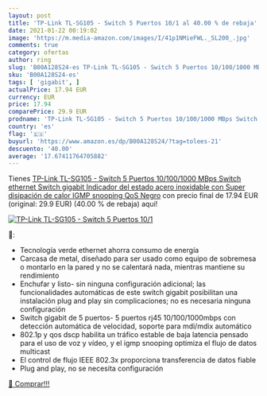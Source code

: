```yaml
---
layout: post
title: 'TP-Link TL-SG105 - Switch 5 Puertos 10/1 al 40.00 % de rebaja'
date: 2021-01-22 00:19:02
image: 'https://m.media-amazon.com/images/I/41p1NMieFWL._SL200_.jpg'
comments: true
category: ofertas
author: ring
slug: 'B00A128S24-es TP-Link TL-SG105 - Switch 5 Puertos 10/100/1000 MBps...'
sku: 'B00A128S24-es'
tags: [ 'gigabit', ]
actualPrice: 17.94 EUR
currency: EUR
price: 17.94
comparePrice: 29.9 EUR
prodname: 'TP-Link TL-SG105 - Switch 5 Puertos 10/100/1000 MBps Switch ethernet  Switch gigabit  Indicador del estado  acero inoxidable con Super disipación de calor  IGMP snooping  QoS  Negro'
country: 'es'
flag: '🇪🇸'
buyurl: 'https://www.amazon.es/dp/B00A128S24/?tag=tolees-21'
descuento: '40.00'
average: '17.67411764705882'
---
```


Tienes [TP-Link TL-SG105 - Switch 5 Puertos 10/100/1000 MBps Switch ethernet  Switch gigabit  Indicador del estado  acero inoxidable con Super disipación de calor  IGMP snooping  QoS  Negro](https://www.amazon.es/dp/B00A128S24/?tag=tolees-21) con precio final de  17.94 EUR (original: 29.9 EUR) (40.00 %  de rebaja) aqui!

[![TP-Link TL-SG105 - Switch 5 Puertos 10/1](https://m.media-amazon.com/images/I/41p1NMieFWL._SL200_.jpg)](https://www.amazon.es/dp/B00A128S24/?tag=tolees-21)

🔎:

- Tecnología verde ethernet ahorra consumo de energía
- Carcasa de metal, diseñado para ser usado como equipo de sobremesa o montarlo en la pared y no se calentará nada, mientras mantiene su rendimiento
- Enchufar y listo- sin ninguna configuración adicional; las funcionalidades automáticas de este switch gigabit posibilitan una instalación plug and play sin complicaciones; no es necesaria ninguna configuración
- Switch gigabit de 5 puertos- 5 puertos rj45 10/100/1000mbps con detección automática de velocidad, soporte para mdi/mdix automático
- 802.1p y qos dscp habilita un tráfico estable de baja latencia pensado para el uso de voz y vídeo, y el igmp snooping optimiza el flujo de datos multicast
- El control de flujo IEEE 802.3x proporciona transferencia de datos fiable
- Plug and play, no se necesita configuración

[🛒 Comprar!!!](https://www.amazon.es/dp/B00A128S24/?tag=tolees-21)
